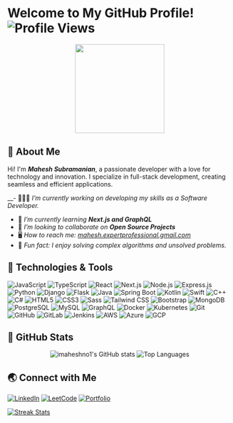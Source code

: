 # Welcome to My GitHub Profile! ![Profile Views](https://komarev.com/ghpvc/?username=yourusername&style=flat-square)

<p align="center">
  <img src="https://media.giphy.com/media/bGgsc5mWoryfgKBx1u/giphy.gif?cid=790b76116lpmh9v6u5uzlct3l8m28vrquwmyw9ys3uqvpnnw&ep=v1_gifs_search&rid=giphy.gif&ct=g" width="200" />
</p>

## 🦾 About Me

Hi! I'm **_Mahesh Subramanian_**, a passionate developer with a love for technology and innovation. I specialize in full-stack development, creating seamless and efficient applications. 

__- 🧑🏻‍🎓 _I’m currently working on developing my skills as a Software Developer._
- 🧐 _I’m currently learning **Next.js and GraphQL**_
- 👯 _I’m looking to collaborate on **Open Source Projects**_
- 🖥️ _How to reach me: [mahesh.expertprofessional.gmail.com](mailto:your.email@example.com)_
- 🤖 _Fun fact: I enjoy solving complex algorithms and unsolved problems._

## 🔧 Technologies & Tools

![JavaScript](https://img.shields.io/badge/-JavaScript-333333?style=flat&logo=javascript)
![TypeScript](https://img.shields.io/badge/-TypeScript-333333?style=flat&logo=typescript)
![React](https://img.shields.io/badge/-React-333333?style=flat&logo=react)
![Next.js](https://img.shields.io/badge/-Next.js-333333?style=flat&logo=next.js)
![Node.js](https://img.shields.io/badge/-Node.js-333333?style=flat&logo=node.js)
![Express.js](https://img.shields.io/badge/-Express.js-333333?style=flat&logo=express)
![Python](https://img.shields.io/badge/-Python-333333?style=flat&logo=python)
![Django](https://img.shields.io/badge/-Django-333333?style=flat&logo=django)
![Flask](https://img.shields.io/badge/-Flask-333333?style=flat&logo=flask)
![Java](https://img.shields.io/badge/-Java-333333?style=flat&logo=java)
![Spring Boot](https://img.shields.io/badge/-Spring%20Boot-333333?style=flat&logo=spring-boot)
![Kotlin](https://img.shields.io/badge/-Kotlin-333333?style=flat&logo=kotlin)
![Swift](https://img.shields.io/badge/-Swift-333333?style=flat&logo=swift)
![C++](https://img.shields.io/badge/-C++-333333?style=flat&logo=c%2B%2B)
![C#](https://img.shields.io/badge/-C%23-333333?style=flat&logo=c-sharp)
![HTML5](https://img.shields.io/badge/-HTML5-333333?style=flat&logo=html5)
![CSS3](https://img.shields.io/badge/-CSS3-333333?style=flat&logo=css3)
![Sass](https://img.shields.io/badge/-Sass-333333?style=flat&logo=sass)
![Tailwind CSS](https://img.shields.io/badge/-Tailwind%20CSS-333333?style=flat&logo=tailwind-css)
![Bootstrap](https://img.shields.io/badge/-Bootstrap-333333?style=flat&logo=bootstrap)
![MongoDB](https://img.shields.io/badge/-MongoDB-333333?style=flat&logo=mongodb)
![PostgreSQL](https://img.shields.io/badge/-PostgreSQL-333333?style=flat&logo=postgresql)
![MySQL](https://img.shields.io/badge/-MySQL-333333?style=flat&logo=mysql)
![GraphQL](https://img.shields.io/badge/-GraphQL-333333?style=flat&logo=graphql)
![Docker](https://img.shields.io/badge/-Docker-333333?style=flat&logo=docker)
![Kubernetes](https://img.shields.io/badge/-Kubernetes-333333?style=flat&logo=kubernetes)
![Git](https://img.shields.io/badge/-Git-333333?style=flat&logo=git)
![GitHub](https://img.shields.io/badge/-GitHub-333333?style=flat&logo=github)
![GitLab](https://img.shields.io/badge/-GitLab-333333?style=flat&logo=gitlab)
![Jenkins](https://img.shields.io/badge/-Jenkins-333333?style=flat&logo=jenkins)
![AWS](https://img.shields.io/badge/-AWS-333333?style=flat&logo=amazon-aws)
![Azure](https://img.shields.io/badge/-Azure-333333?style=flat&logo=microsoft-azure)
![GCP](https://img.shields.io/badge/-GCP-333333?style=flat&logo=google-cloud)

## 📔 GitHub Stats

<p align="center">
  <img src="https://github-readme-stats.vercel.app/api?username=DenverCoder1&show_icons=true&theme=radical" alt="imaheshno1's GitHub stats" />
  <img src="https://github-readme-stats.vercel.app/api/top-langs/?username=DenverCoder1&layout=compact&theme=radical" alt="Top Languages" />
</p>


## 🌏 Connect with Me

[![LinkedIn](https://img.shields.io/badge/-LinkedIn-333333?style=flat&logo=linkedin)](https://www.linkedin.com/in/imaheshno1/)
[![LeetCode](https://img.shields.io/badge/-Leetcode-333333?style=flat&logo=LeetCode)](https://leetcode.com/u/imaheshno1/)
[![Portfolio](https://img.shields.io/badge/-PortFolio-333333?style=flat&logo=google-chrome)](https://mw69.framer.media/)
<div style="display: flex; justify-content: space-between;">
    <a href="https://github.com/DenverCoder1/github-readme-streak-stats" target="_blank">
      <img src="https://github-readme-streak-stats.herokuapp.com/?user=matrix278&theme=dark" alt="Streak Stats" />
    </a>
</div>

